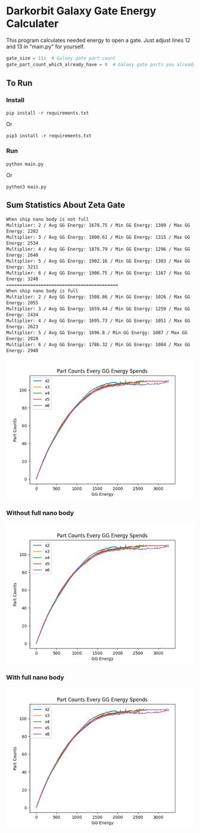 # Darkorbit Galaxy Gate Energy Calculater
This program calculates needed energy to open a gate. Just adjust lines 12 and 13 in "main.py" for yourself.
```python
gate_size = 111  # Galaxy gate part count
gate_part_count_which_already_have = 0  # Galaxy gate parts you already have
```

## To Run
### Install
```commandline
pip install -r requirements.txt
```
Or
```commandline
pip3 install -r requirements.txt
```

### Run
```commandline
python main.py
```
Or
```commandline
python3 main.py
```
## Sum Statistics About Zeta Gate
```text
When ship nano body is not full
Multiplier: 2 / Avg GG Energy: 1678.75 / Min GG Energy: 1309 / Max GG Energy: 2202
Multiplier: 3 / Avg GG Energy: 1800.61 / Min GG Energy: 1315 / Max GG Energy: 2534
Multiplier: 4 / Avg GG Energy: 1878.79 / Min GG Energy: 1296 / Max GG Energy: 2640
Multiplier: 5 / Avg GG Energy: 1902.16 / Min GG Energy: 1303 / Max GG Energy: 3211
Multiplier: 6 / Avg GG Energy: 1906.75 / Min GG Energy: 1167 / Max GG Energy: 3248
==========================================
When ship nano body is full
Multiplier: 2 / Avg GG Energy: 1508.86 / Min GG Energy: 1026 / Max GG Energy: 2055
Multiplier: 3 / Avg GG Energy: 1659.44 / Min GG Energy: 1259 / Max GG Energy: 2434
Multiplier: 4 / Avg GG Energy: 1695.73 / Min GG Energy: 1051 / Max GG Energy: 2623
Multiplier: 5 / Avg GG Energy: 1696.8 / Min GG Energy: 1087 / Max GG Energy: 2820
Multiplier: 6 / Avg GG Energy: 1786.32 / Min GG Energy: 1084 / Max GG Energy: 2940
```
![Multiplier and GG Energy](Multiplier_and_GG_Energy(Zeta).png)
### Without full nano body
![Part Counts Every GG GEnergy Spends](Part_Counts_Every_GG_Energy_Spends(Zeta).png)
### With full nano body
![Multiplier and GG Energy With Full Nano](Multiplier_and_GG_Energy_With_Full_Nano(Zeta).png)